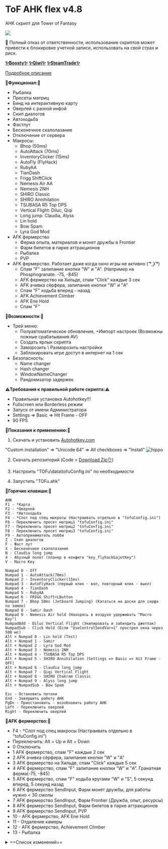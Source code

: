 # ToF AHK flex v4.8

AHK скрипт для Tower of Fantasy

![](https://media.giphy.com/media/rKz7Pl9uPlQlccybjA/giphy.gif)

🙏 Полный отказ от ответственности, использование скриптов может привести к блокировке учетной записи, использовать на свой страх и риск.

[__✨Boosty✨__](https://boosty.to/kramar1337)
[__✨Qiwi✨__](https://qiwi.com/n/KRAMBIBA1337)
[__✨SteamTrade✨__](https://steamcommunity.com/tradeoffer/new/?partner=176456946&token=QbYR9jmE)

[Подробное описание](https://github.com/Kramar1337/Tower-of-Fantasy-AHK-flex/wiki)

__🚀Функционал:🚀__

- Рыбалка
- Пресеты матриц
- Бинд на интерактивную карту
- Оверлей с разной инфой
- Скип диалогов
- Автоходьба
- Фастлут
- Бесконечное скалолазание
- Отключение от сервера
- Макросы:
  + Bhop (50ms)
  + AutoAttack (70ms)
  + InventoryClicker (15ms)
  + AutoFly (FlyHack)
  + RubyAA
  + TianDash
  + Frigg ShiftClick
  + Nemesis Air AA
  + Nemesis 2NH
  + SHIRO Classic
  + SHIRO Annihilation
  + TSUBASA R5 Top DPS
  + Vertical Flight: Diluc, Qiqi
  + Long jump: Claudia, Alyss
  + Lin hold
  + Bow Spam
  + Lyra God Mod
- AFK фермерство
  + Ферма опыта, материалов и монет дружбы в Frontier
  + Фарм билетов в парке аттракционов
  + Рыбалка
  + PVP
- AFK фермерство. Работает даже когда окно игры не активно ( ͡° ͜ʖ ͡°)
  + Спам "F" залипание кнопки "W" и "A". (Например на Phosphogranate: -75, -845)
  + AFK фермерство на Хильде, спам "Click" каждые 3 сек
  + AFK ачивка сёрфера, залипание кнопки "W" и "A"
  + Спам "F" ходьба вперед - назад
  + AFK Achievement Climber
  + AFK Ene Hold
  + Спам "F"

__🛴Возможности:🛴__

- Трей меню:
  + Полуавтоматическое обновление, +Импорт настроек (Возможны ложные срабатывания AV)
  + Создать ярлык скрипта
  + Заморозить \ Разморозить настройки
  + Заблокировать игре доступ в интернет на 1 сек
- Безопасность:
  + Name changer
  + Hash changer
  + WindowNameChanger
  + Рандомизатор задержек

__⚠️Требования к правильной работе скрипта:⚠️__

- Правильная установка Autohotkey!!! 
- Fullscreen или Borderless режим
- Запуск от имени Администратора
- Settings => Basic => Hit Frame - OFF
- 90 FPS

:memo:__Показания к применению:__:memo:

1. Скачать и установить [Autohotkey.com](https://www.autohotkey.com/download/ahk-install.exe)

  "Custom installation" => "Unicode 64" => All checkboxes => "Install"
![hippo](https://media.giphy.com/media/LerrohpjasApOHH9G1/giphy.gif)

2. Скачать репозиторий (Code > [Download Zip👌](https://github.com/Kramar1337/Tower-of-Fantasy-AHK-flex/archive/main.zip))

3. Настроить "TOFu\data\tofuConfig.ini" по необходимости

3. Запустить "TOFu.ahk"

:musical_keyboard:__Горячие клавиши:__:musical_keyboard:
```
AHK
F1 - *Карта
F2 - *Оверлей
F3 - *Автоходьба
F4 - *Слот под спец макросы (Настраивать отдельно в "tofuConfig.ini")
F6 - Переключить пресет матриц1 "tofuConfig.ini"
F7 - Переключить пресет матриц2 "tofuConfig.ini"
F8 - Переключить пресет матриц3 "tofuConfig.ini"
F9 - Автоприниматель лобби
Z - Скип диалогов
F - Фаст лут
X - Бесконечное скалолазание
N - Claudia long jump
4 - Абузный полет (планер в конфиге "key_flyhackGajetKey")
V - Macro Key

Numpad 0 - Off
Numpad 1 - AutoAttack(70ms)
Numpad 2 - InventoryClicker(15ms)
Numpad 3 - AutoFlyHack (первый клик - вкл, повторный клик - выкл)
Numpad 4 - TianDash
Numpad 5 - RubyAA
Numpad 6 - FRIGG Shift+LButton
Numpad 7 - Bhop 50ms (Jetboard Jumping) (Кататься на доске для серфа по земле)
Numpad 8 - Samir Dash
Numpad 9 - Nemesis Air hold (Находясь в воздухе удерживать "Macro Key")
NumpadAdd - Diluc Vertical Flight (Экипировать и забиндить джетпак)
NumpadSub - Click Hold (Если "UseControlSendVar=1" прострел окна через 500 мс)
Alt + Numpad 0 - Lin hold (Test)
Alt + Numpad 1 - Samir
Alt + Numpad 2 - Lyra God Mod
Alt + Numpad 3 - Nemesis 2NH
Alt + Numpad 4 - TSUBASA R5 Top DPS
Alt + Numpad 5 - SHIRO Annihilation (Settings => Basic => Hit Frame - OFF)
Alt + Numpad 6 - Claudia long jump
Alt + Numpad 7 - Qiqi Vertical Flight
Alt + Numpad 8 - SHIRO Chakram Classic
Alt + Numpad 9 - Alyss long jump
Alt + NumpadSub - Bow Spam

Esc - Остановить потоки
End - Завершить работу AHK
PgDn - Приостановить - возобновить работу AHK
Left - Переключить оверлей
Right - Переключить оверлей
```

__🍏AFK фермерство:🍎__

  + F4 - *Слот под спец макросы (Настраивать отдельно в "tofuConfig.ini")
  + Переключить: Alt + Up и Alt + Down
  + 0 Отключить
  + 1 AFK фермерство, спам "F" каждые 2 сек
  + 2 AFK ачивка сёрфера, залипание кнопки "W" и "A"
  + 3 AFK фермерство на Хильде, спам "Click" каждые 5 сек
  + 4 AFK фермерство, спам "F" залипание кнопки "W" и "A". Гранатная ферма(-75, -845)
  + 5 AFK фермерство, спам "F" ходьба кругами "W" и "S", 5 секунд вперед, 5 секунд назад
  + 6 AFK фермерство SendInput, Фарм монет дружбы, для работы нужно < 30 смолы
  + 7 AFK фермерство SendInput, Фарм Frontier (Дружба, опыт, ресурсы)
  + 8 AFK фермерство SendInput, Фарм билетов в парке аттракционов
  + 9 AFK фермерство SendInput, PVP
  + 10 - AFK фермерство, AFK Ene Hold
  + 11 - Отдаление камеры
  + 12 - AFK фермерство, Achievement Climber
  + 13 - Рыбалка

<details>
<summary>==Список изменений==</summary>
  
Изменения: 11.01.2023

 - Убрал dx12 dx11
 - Калибровка лиры

Изменения: 09.01.2023
 - Тайминги лин холд
 - Numpad 4 -  TianDash (Huma combo t1 улетел в помойку)
 - Numpad 5 -  RubyAA (Huma combo t2 улетел в помойку)
  
Изменения: 03.01.2023
 - Подкрутка фронтира и рыбалки
 - Gui с dx12 dx11 в трей меню
 - Удален переключатель версии клиента

Изменения: 28.12.2022
 - Оптимизация рыбалки:
 - Антишейк "FisAntishake=10"
 - Быстрый режим "FisModeClick=1"
 - Калибровка расстояния "FisCalibration=50"
 - Продолжить ловлю если рыба сорвалась
 - Новый таймер на тиках
 - Еще чтото
  
Изменения: 26.12.2022
 - Фикс пресетов матриц
 - Подкрутка рыбалки

Изменения: 24.12.2022
 - Alt + Numpad 2 - Лира God Mod + автозаварка? 
 - Карася бур удален
 - Пресеты матриц
 - Заморозка настроек для стим версии в трей меню
  
Изменения: 23.12.2022
 - Рыбалочка 
 - Фронтир мисует
 - Авто Время фронтира
 - Время фронтира в "tofuConfig.ini", параметр "FrontierHoldT=480"
 - Тайминги рубильника

Изменения: 04.12.2022
 - Alt + NumpadSub - Bow Spam

Изменения: 30.11.2022
 - Alt + Numpad 0 - Lin hold (Test)
 - "SelectDefaultMacro=1" выбрать макрос по умолчанию в "tofuConfig.ini"

Изменения: 21.11.2022
 - NumpadSub - Click Hold, удержание ЛКМ
 - Убран спам шифта
 - Оверлейки

Изменения: 15.10.2022
 - Alt + Numpad 1 - Samir
 - Alt + Numpad 9 - Alyss long jump 
 - Checkbox1animcancel=0 отключает все кнопки: макро кей, нампады, альт+нампад
 - key_PgUpPauseSuspend=PgDn
 - Подкрутка фронтира
  
Изменения: 03.10.2022
 - Оверлей
 - Ачивка скалолаза. 12 - AFK achievement climber
 - Исправления фильтров

Изменения: 29.09.2022
 - Отдаление камеры

Изменения: 27.09.2022
 - AFK фермерство, AFK Ene Hold
 - Изменение в оверлее
  
Изменения: 26.09.2022
 - Перебиндить макро
 - Время поиска в фронтире
 - Переделать полет на дилюке
 - Полет на чиче
 - Input.ini Lock-Unlock

Изменения: 24.09.2022
 - Автопоиск фронтира через поиск текста "FrontierTextSearch=1"
 - Исправление кнопки Клавдии "N"
 - Автофарм ПВП арены
 - Обрубатель интернета через брандмаузер, трей меню
 - Dodge Spam "Rbutton"

Изменения: 20.09.2022
 - Клавдия отдельно
 - Изменения фриги

Изменения: 17.09.2022
 - Alt + Numpad 5 - SHIRO Annihilation (Settings => Basic => Hit Frame - OFF)
 - Автоприниматель поиск пикселей
 - Alt + Numpad 6 - Claudia long jump
 - Калибровка клавдии в "tofuConfig.ini" параметр "ClaudiaJumpVar"

Изменения: 13.09.2022
 - Переключатель в трей меню: глобал или китай версия
 - Оверлей ивент, 8-9 стр
 - Alt + Numpad 4 - TSUBASA R5 Top DPS *328.49%
 - Alt + Numpad 1 - SHIRO Chakram up, Settings => Basic => Hit Frame - OFF
 - Alt + Numpad 2 - Karasuma drill up, Male + Hit Frame OFF + Manual camera

Изменения: 08.09.2022
 - Фильтры Фарм Frontier
 - Фильтры нампад кнопок
 - Alt + Numpad 3 - Nemesis 2NH
 - 8 - AFK фермерство SendInput, Фарм билетов в парке аттракционов
 - Рандомизатор задержек 15-40 ms, "tofuConfig.ini" "ScRandomTime=1"

Изменения: 04.09.2022
 - 7 - AFK фермерство SendInput, Фарм Frontier (Дружба, опыт. Для работы нужно потратить ходки и потратить рифт)
  
Изменения: 03.09.2022
 - 6 - AFK фермерство SendInput, Фарм монет дружбы, для работы нужно < 30 смолы
 - 3 - AFK фермерство на Хильде, спам "Click" каждые 3 сек

Изменения: 30.08.2022
 - Macro Key не блокируется вне игры
 - Исправление VLC, фильтры окна "GroupAdd"
 - Фарм ходить по кругу. 5 - AFK фермерство, спам "F" ходьба кругами "W" и "S", 5 секунд вперед, 5 секунд назад

Изменения: 27.08.2022
 - Alt + Up переключить спец макрос (F4)
 - Alt + Down переключить спец макрос (F4)
 - Автоприниматель пропускает кнопку "пойти в данж если нет смолы?"
 - Фокусировка карты, исправления
 - AFK фермерство, спам "F" каждые 2 сек (было 5, рероллерам привет)
 - Пропуск диалогов 180ms

Изменения: 21.08.2022
 - Alt + Numpad 1 - SHIRO Chakram
 - Alt + Numpad 2 - Karasuma drill (Test) (Экипировать и забиндить джетпак)

Изменения: 19.08.2022
 - Перенос служебных кнопок Pgup End и тд в "tofuConfig.ini"
 - Оверлей материалы на пушки
 - Numpad 9 - Nemesis Air hold (Находясь в воздухе удерживать "Macro Key")
 - Микроподкрутки
 - 4 - AFK фермерство Controlclick, спам "F" залипание кнопки "W" и "A". Гранатная ферма(-75, -845)

Изменения: 16.08.2022
 - Numpad 4 - Huma combo t1
 - Numpad 5 - Huma combo t2

Изменения: 14.08.2022
 - Автоходьба сквозь свернутое окно
 - Ренеймер
 - Обновлятор с импортером настроек
 - Фикс переключателя карты
 - Центрирование мышки при переключении карты в tofuConfig.ini "MouseCenterMapVar = 1"
 - Тайминги скипера диалогов
 - F4 - *Слот под специфические макросы (Настраивать отдельно в "tofuConfig.ini")
 - 1 - AFK фермерство, спам "F" каждые 5 сек
 - 2 - AFK ачивка сёрфера, залипание кнопки "W" и "A"
 - 3 - AFK фермерство на Хильде, спам "vk1" каждые 5 сек

Изменения: 10.08.2022
 - Работает на глобал и китай клиенте
 - Numpad 0 - Off
 - Numpad 1 - AutoAttack(70ms)
 - Numpad 2 - InventoryClicker(15ms)
 - Numpad 3 - AutoFlyHack (первый клик - вкл, повторный клик - выкл)
 - Numpad 4 - Meril Air Attack v1 (Test) (Прыгнуть и удерживать "Macro Key")
 - Numpad 5 - Meril Air Attack v2 (Test) (Прыгнуть и удерживать "Macro Key")
 - Numpad 6 - FRIGG Shift+LButton (Test)
 - Numpad 7 - Bhop 50ms (Jetboard Jumping) (Кататься на доске для серфа по земле)
 - Numpad 8 - Samir Dash Attack Cancels (Быстрое передвижение рывками)
 - Numpad 9 - Samir Vertical Flight (Экипировать и забиндить джетпак)
 - NumpadAdd - Diluc Vertical Flight (Экипировать и забиндить джетпак)

Изменения: 22.07.2022
 - Оверлей

Изменения: 11.07.2022
 - Автоприниматель

Изменения: 04.07.2022
 - Оверлей фулл: Данжи, Чипы, Боссы, Готовка

Изменения: 29.06.2022
 - Скип диалогов фулл
 - Оптимизация
 - Пустой оверлей
 - Пустые слоты
 - Автоходьба

==Конец списка==

</details>
